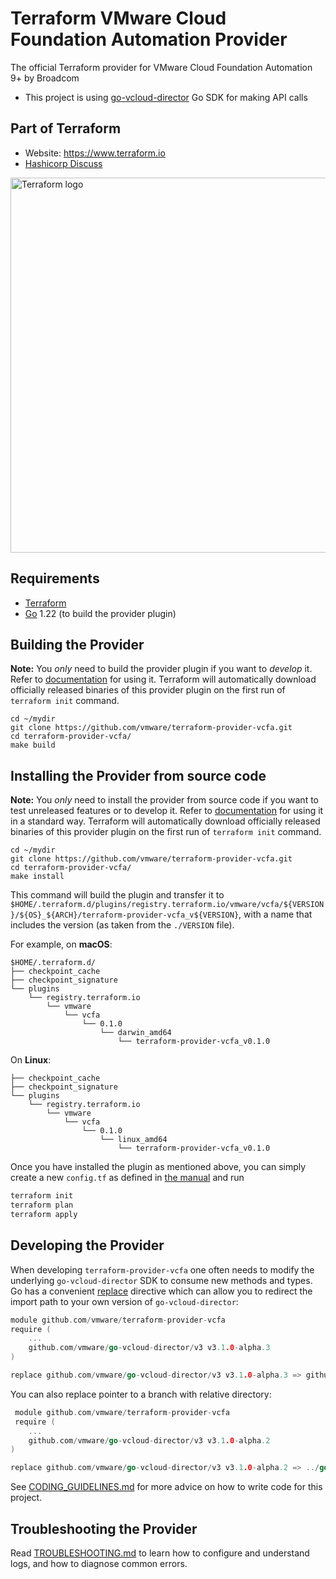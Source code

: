 # Terraform VMware Cloud Foundation Automation Provider

The official Terraform provider for VMware Cloud Foundation Automation 9+ by Broadcom

- This project is using [go-vcloud-director](https://github.com/vmware/go-vcloud-director) Go SDK for making API calls

## Part of Terraform

- Website: <https://www.terraform.io>
- [Hashicorp Discuss](https://discuss.hashicorp.com/c/terraform-core/27)

<!-- markdownlint-disable no-inline-html -->
<img src="https://www.datocms-assets.com/2885/1629941242-logo-terraform-main.svg" alt="Terraform logo" width="600px">

## Requirements

- [Terraform](https://www.terraform.io/downloads.html)
- [Go](https://golang.org/doc/install) 1.22 (to build the provider plugin)

## Building the Provider

**Note:** You *only* need to build the provider plugin if you want to *develop* it. Refer to
[documentation](https://registry.terraform.io/providers/vmware/vcfa/latest/docs) for using it. Terraform will
automatically download officially released binaries of this provider plugin on the first run of `terraform init`
command.

```shell
cd ~/mydir
git clone https://github.com/vmware/terraform-provider-vcfa.git
cd terraform-provider-vcfa/
make build
```

## Installing the Provider from source code

**Note:** You *only* need to install the provider from source code if you want to test unreleased features or to develop it. Refer to
[documentation](https://registry.terraform.io/providers/vmware/vcfa/latest/docs) for using it in a standard way. Terraform will
automatically download officially released binaries of this provider plugin on the first run of `terraform init`
command.

```shell
cd ~/mydir
git clone https://github.com/vmware/terraform-provider-vcfa.git
cd terraform-provider-vcfa/
make install
```

This command will build the plugin and transfer it to
`$HOME/.terraform.d/plugins/registry.terraform.io/vmware/vcfa/${VERSION}/${OS}_${ARCH}/terraform-provider-vcfa_v${VERSION}`,
with a name that includes the version (as taken from the `./VERSION` file).

For example, on **macOS**:

```shell
$HOME/.terraform.d/
├── checkpoint_cache
├── checkpoint_signature
└── plugins
    └── registry.terraform.io
        └── vmware
            └── vcfa
                └── 0.1.0
                    └── darwin_amd64
                        └── terraform-provider-vcfa_v0.1.0
```

On **Linux**:

```shell
├── checkpoint_cache
├── checkpoint_signature
└── plugins
    └── registry.terraform.io
        └── vmware
            └── vcfa
                └── 0.1.0
                    └── linux_amd64
                        └── terraform-provider-vcfa_v0.1.0
```

Once you have installed the plugin as mentioned above, you can simply create a new `config.tf` as defined in [the manual](https://www.terraform.io/docs/providers/vcfa/index.html) and run

```sh
terraform init
terraform plan
terraform apply
```

## Developing the Provider

When developing `terraform-provider-vcfa` one often needs to modify the underlying `go-vcloud-director` SDK to consume
new methods and types. Go has a convenient [replace](https://github.com/golang/go/wiki/Modules#when-should-i-use-the-replace-directive)
directive which can allow you to redirect the import path to your own version of `go-vcloud-director`:

```go
module github.com/vmware/terraform-provider-vcfa
require (
    ...
    github.com/vmware/go-vcloud-director/v3 v3.1.0-alpha.3
)

replace github.com/vmware/go-vcloud-director/v3 v3.1.0-alpha.3 => github.com/my-git-user/go-vcloud-director/v3 v3.1.0-alpha.3    
```

You can also replace pointer to a branch with relative directory:

```go
 module github.com/vmware/terraform-provider-vcfa
 require (
    ...
    github.com/vmware/go-vcloud-director/v3 v3.1.0-alpha.2
)

replace github.com/vmware/go-vcloud-director/v3 v3.1.0-alpha.2 => ../go-vcloud-director
```

See [CODING_GUIDELINES.md](./CODING_GUIDELINES.md) for more advice on how to write code for this project.

## Troubleshooting the Provider

Read [TROUBLESHOOTING.md](./TROUBLESHOOTING.md) to learn how to configure and understand logs, and how to
diagnose common errors.
